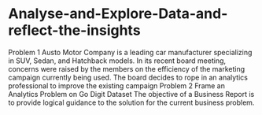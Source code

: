 # Analyse-and-Explore-Data-and-reflect-the-insights
Problem 1 Austo Motor Company is a leading car manufacturer specializing in SUV, Sedan, and Hatchback models. In its recent board meeting, concerns were raised by the members on the efficiency of the marketing campaign currently being used. The board decides to rope in an analytics professional to improve the existing campaign
Problem 2 Frame an Analytics Problem on Go Digit Dataset 
The objective of a Business Report is to provide logical guidance to the solution for the current business problem. 
